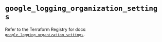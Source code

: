 # `google_logging_organization_settings`

Refer to the Terraform Registry for docs: [`google_logging_organization_settings`](https://registry.terraform.io/providers/hashicorp/google/6.36.1/docs/resources/logging_organization_settings).
